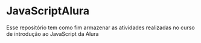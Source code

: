 # JavaScriptAlura
Esse repositório tem como fim armazenar as atividades realizadas no curso de introdução ao JavaScript da Alura
